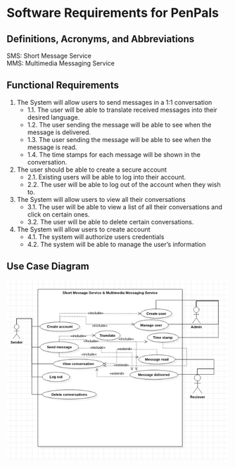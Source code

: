 # Software Requirements for PenPals

## Definitions, Acronyms, and Abbreviations
SMS: Short Message Service \
MMS: Multimedia Messaging Service


## Functional Requirements
1. The System will allow users to send messages in a 1:1 conversation
    * 1.1. The user will be able to translate received messages into their desired language.
    * 1.2. The user sending the message will be able to see when the message is delivered.
    * 1.3. The user sending the message will be able to see when the message is read.
    * 1.4. The time stamps for each message will be shown in the conversation.
2. The user should be able to create a secure account
    * 2.1. Existing users will be able to log into their account.
    * 2.2. The user will be able to log out of the account when they wish to.
3. The System will allow users to view all their conversations
    * 3.1. The user will be able to view a list of all their conversations and click on certain ones.
    * 3.2. The user will be able to delete certain conversations.
4. The System will allow users to create account
	* 4.1. The system will authorize users credentials
	* 4.2. The system will be able to manage the user’s information


## Use Case Diagram
![](use-case.png)
